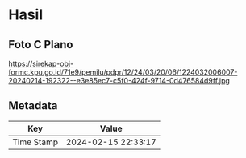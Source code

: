 # Hasil

## Foto C Plano

https://sirekap-obj-formc.kpu.go.id/71e9/pemilu/pdpr/12/24/03/20/06/1224032006007-20240214-192322--e3e85ec7-c5f0-424f-9714-0d476584d9ff.jpg


## Metadata

| Key        | Value               |
| ---------- | ------------------- |
| Time Stamp | 2024-02-15 22:33:17 |



